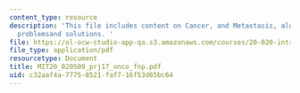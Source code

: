 ```yaml
---
content_type: resource
description: 'This file includes content on Cancer, and Metastasis, along with potential
  problemsand solutions. '
file: https://ol-ocw-studio-app-qa.s3.amazonaws.com/courses/20-020-introduction-to-biological-engineering-design-spring-2009/c32aaf4a77758521faf716f53d65bc64_MIT20_020S09_prj17_onco_fnp.pdf
file_type: application/pdf
resourcetype: Document
title: MIT20_020S09_prj17_onco_fnp.pdf
uid: c32aaf4a-7775-8521-faf7-16f53d65bc64
---
```


